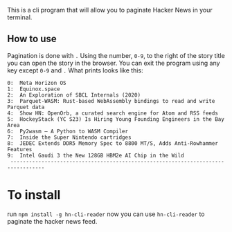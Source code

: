 This is a cli program that will allow you to paginate Hacker News in your terminal.

## How to use

Pagination is done with `.`
Using the number, `0-9`, to the right of the story title you can open the story in the browser.
You can exit the program using any key except `0-9` and `.`
What prints looks like this:

```
0:  Meta Horizon OS
1:  Equinox.space
2:  An Exploration of SBCL Internals (2020)
3:  Parquet-WASM: Rust-based WebAssembly bindings to read and write Parquet data
4:  Show HN: OpenOrb, a curated search engine for Atom and RSS feeds
5:  HockeyStack (YC S23) Is Hiring Young Founding Engineers in the Bay Area
6:  Py2wasm – A Python to WASM Compiler
7:  Inside the Super Nintendo cartridges
8:  JEDEC Extends DDR5 Memory Spec to 8800 MT/S, Adds Anti-Rowhammer Features
9:  Intel Gaudi 3 the New 128GB HBM2e AI Chip in the Wild
 ---------------------------------------------------------------------------------
```

# To install

run `npm install -g hn-cli-reader` now you can use `hn-cli-reader` to paginate the hacker news feed.
